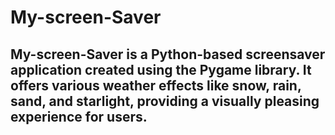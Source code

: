 # My-screen-Saver

## My-screen-Saver is a Python-based screensaver application created using the Pygame library. It offers various weather effects like snow, rain, sand, and starlight, providing a visually pleasing experience for users.
